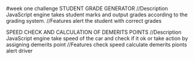 #week one challenge
 STUDENT GRADE GENERATOR
 //Description
 JavaScript engine takes student marks and output grades according to the grading system.
 //Features
 alert the student with correct grades

 SPEED CHECK AND CALCULATION OF DEMERITS POINTS
 //Description 
 JavaScript engine take speed of the car and check if it ok or take action by assigning demerits point
 //Features
 check speed
 calculate demerits pionts
 alert driver